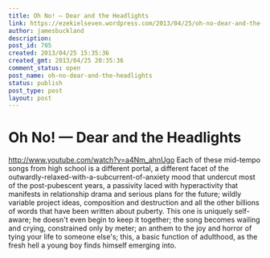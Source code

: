 ```yaml
---
title: Oh No! — Dear and the Headlights
link: https://ezekielseven.wordpress.com/2013/04/25/oh-no-dear-and-the-headlights/
author: jamesbuckland
description: 
post_id: 705
created: 2013/04/25 15:35:36
created_gmt: 2013/04/25 20:35:36
comment_status: open
post_name: oh-no-dear-and-the-headlights
status: publish
post_type: post
layout: post
---
```


# Oh No! — Dear and the Headlights

http://www.youtube.com/watch?v=a4Nm_ahnUgo Each of these mid-tempo songs from high school is a different portal, a different facet of the outwardly-relaxed-with-a-subcurrent-of-anxiety mood that undercut most of the post-pubescent years, a passivity laced with hyperactivity that manifests in relationship drama and serious plans for the future; wildly variable project ideas, composition and destruction and all the other billions of words that have been written about puberty. This one is uniquely self-aware; he doesn't even begin to keep it together; the song becomes wailing and crying, constrained only by meter; an anthem to the joy and horror of tying your life to someone else's; this, a basic function of adulthood, as the fresh hell a young boy finds himself emerging into.
